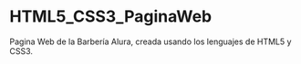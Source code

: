 # HTML5_CSS3_PaginaWeb
Pagina Web de la Barbería Alura, creada usando los lenguajes de HTML5 y CSS3. 
